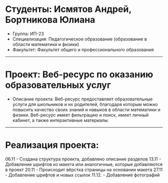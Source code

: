 # Студенты: Исмятов Андрей, Бортникова Юлиана
- Группа: ИП-23
- Специализация: Педагогическое образование (образование в области математики и физики)
- Факультет: Факультет общего и профессионального образования
---
# Проект: Веб-ресурс по оказанию образовательных услуг
- Описание проекта: Веб-ресурс предоставляет образовательные услуги для школьников и их родителей, благодаря которым можно повысить качество своих знаний и навыков в области математики и физики. Веб-ресурс имеет фильтрацию и поиск, имеет личный кабинет, а также интерактивные материалы.
---
# Реализация проекта:
06.11 - Создана структура проекта, добавлено описание разделов 
13.11 - Добавление шрифтов из макета или аналогичные, которые добавляются в проект
20.11 - Происходит вёрстка страницы на основании макета
27.11 - Добавление шрифтов и новых ссылок
11.12. - Добавление фотографий
